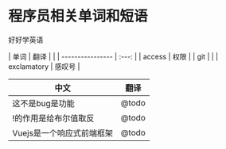 # 程序员相关单词和短语

好好学英语


| 单词       | 翻译  |    |
| ---------------- | :---: |
| access           | 权限  |
| <word>git</word> |   |
| <word>exclamatory</word> | 感叹号  |


| 中文        |      翻译      | 
| ------------- | :-----------: | 
| 这不是bug是功能     | @todo | 
| !的作用是给布尔值取反     |   @todo    |   
| Vuejs是一个响应式前端框架     |   @todo    |   

